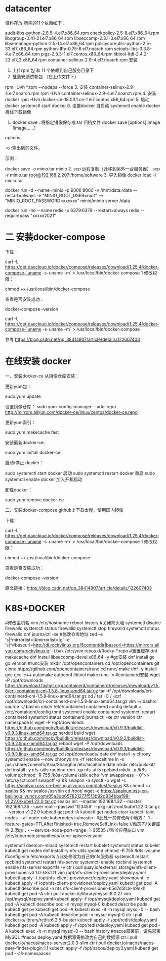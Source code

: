 # datacenter
资料存放
所需的11个依赖如下：

audit-libs-python-2.8.5-4.el7.x86_64.rpm
checkpolicy-2.5-8.el7.x86_64.rpm
libcgroup-0.41-21.el7.x86_64.rpm
libseccomp-2.3.1-3.el7.x86_64.rpm
libsemanage-python-2.5-14.el7.x86_64.rpm
policycoreutils-python-2.5-33.el7.x86_64.rpm
python-IPy-0.75-6.el7.noarch.rpm
setools-libs-3.3.8-4.el7.x86_64.rpm
pigz-2.3.3-1.el7.centos.x86_64.rpm
libtool-ltdl-2.4.2-22.el7_3.x86_64.rpm
container-selinux-2.9-4.el7.noarch.rpm
安装
1. 上传rpm 包 和 11 个依赖到自己服务目录下
2. 批量安装依赖包
（在上传文件下）

rpm -Uvh *.rpm --nodeps --force
3. 安装 container-selinux-2.9-4.el7.noarch.rpm
rpm -Uvh container-selinux-2.9-4.el7.noarch.rpm
4. 安装 docker
rpm -Uvh docker-ce-18.03.1.ce-1.el7.centos.x86_64.rpm 
5. 启动docker
systemctl start docker
6. 设置docker 自启动
systemctl enable docker
离线下载镜像
1. docker save : 将指定镜像保存成 tar 归档文件
docker save [options] image [image……]

options

-o :输出到的文件。

示例：

docker save -o minio.tar minio
2. scp 远程复制（迁移到另外一台服务器）
scp -r minio.tar root@192.168.2.207:/home/software
3. 导入镜像
docker load -i minio.tar

docker run -d --name=minio -p 9000:9000 -v /mnt/data:/data --restart=always -e "MINIO_ROOT_USER=root" -e "MINIO_ROOT_PASSWORD=xxxxxx" minio/minio server /data

docker run -itd --name redis -p 6379:6379 --restart=always redis --requirepass "xxxxx2021"
# 二 安装docker-compose

下载：

 curl -L https://get.daocloud.io/docker/compose/releases/download/1.25.4/docker-compose-`uname -s`-`uname -m` > /usr/local/bin/docker-compose
1
修改权限：

chmod +x /usr/local/bin/docker-compose

查看是否安装成功：

docker-compose -version

curl -L https://get.daocloud.io/docker/compose/releases/download/1.25.4/docker-compose-`uname -s`-`uname -m` > /usr/local/bin/docker-compose

参考 https://blog.csdn.net/qq_38414907/article/details/122607403


# 在线安装 docker
一、安装docker-ce
从镜像仓库安装：

更新yum包：

sudo yum update

设置镜像仓库：
sudo yum-config-manager --add-repo http://mirrors.aliyun.com/docker-ce/linux/centos/docker-ce.repo

更新yum索引：

sudo yum makecache fast

安装最新docker-ce:

sudo yum install docker-ce

启动/停止 docker：

sudo systemctl start docker 启动
sudo systemctl restart docker 重启
sudo systemctl enable docker 加入开机启动

卸载docker：

sudo yum remove docker-ce

二、安装docker-compose
github上下载太慢，使用国内镜像

下载：

 curl -L https://get.daocloud.io/docker/compose/releases/download/1.25.4/docker-compose-`uname -s`-`uname -m` > /usr/local/bin/docker-compose
1
修改权限：

chmod +x /usr/local/bin/docker-compose

查看是否安装成功：

docker-compose -version

原文链接：https://blog.csdn.net/qq_38414907/article/details/122607403

# K8S+DOCKER
#修改主机名
vim /etc/hostname 
reboot
history
#关闭防火墙
systemctl disable firewalld
systemctl status firewalld
systemctl stop firewalld
systemctl status firewalld
dnf journalctl -xe
#修改仓库地址
sed -e 's|^mirrorlist=|#mirrorlist=|g'     -e 's|^#baseurl=http://dl.rockylinux.org/$contentdir|baseurl=https://mirrors.aliyun.com/rockylinux|g'     -i.bak     /etc/yum.repos.d/Rocky-*.repo
#重置缓存
dnf makecache
dnf install libseccomp-devel.x86_64 -y
#go安装
dnf install go
go version
#runc安装
mkdir /opt/opencontainers
cd /opt/opencontainers
git clone https://github.com/opencontainers/runc
cd runc/
make
dnf -y install gcc gcc-c++ automake autoconf libtool make
runc -v
#containerd安装
wget -P /opt/downloads https://download.fastgit.org/containerd/containerd/releases/download/v1.5.8/cri-containerd-cni-1.5.8-linux-amd64.tar.gz
tar -tf /opt/downloads/cri-containerd-cni-1.5.8-linux-amd64.tar.gz
cd /
tar -C / -xzf /opt/downloads/cri-containerd-cni-1.5.8-linux-amd64.tar.gz
vim ~/.bashrc
source ~/.bashrc
mkdir /etc/containerd
containerd config default > /etc/containerd/config.toml
systemctl enable containerd
systemctl restart containerd
systemctl status containerd
journalctl -xe
ctr version
ctr namespace ls
wget -P /opt/downloads https://github.com/moby/buildkit/releases/download/v0.9.3/buildkit-v0.9.3.linux-amd64.tar.gz
nerdctl build
wget https://github.com/moby/buildkit/releases/download/v0.9.2/buildkit-v0.9.2.linux-amd64.tar.gz
reboot
wget -P /opt/downloads https://github.com/moby/buildkit/releases/download/v0.9.3/buildkit-v0.9.3.linux-amd64.tar.gz
cd /opt/downloads/
date
dnf install -y chrony
systemctl enable --now chronyd
rm -rf /etc/localtime
ln -s /usr/share/zoneinfo/Asia/Shanghai  /etc/localtime
date
mkdir /etc/buildkit/
dnf install -y nfs-utils rpcbind
rpm -qa nfs-utils rpcbind
mkdir -p /k8s-volume;chmod -R 755 /k8s-volume
lsblk
echo “vm.swappiness = 0”>> /etc/sysctl.conf 
swapoff -a && swapon -a
sysctl -p
wget -c https://sealyun.oss-cn-beijing.aliyuncs.com/latest/sealos && chmod +x sealos && mv sealos /usr/bin
cd /root/
wget -c https://sealyun.oss-cn-beijing.aliyuncs.com/05a3db657821277f5f3b92d834bbaf98-v1.22.0/kube1.22.0.tar.gz
sealos init --master 192.168.1.32 --master 192.168.1.35 --user root  --passwd '123456' --pkg-url /root/kube1.22.0.tar.gz --version v1.22.0
kubectl get pod -A
kubectl get nodes
clear
kubectl taint nodes --all node-role.kubernetes.io/master-
#此处一共修改两个地方：
	1.- --feature-gates=TTLAfterFinished=true,RemoveSelfLink=false       //动态PV关键属性
	2.添加：- --service-node-port-range=1-65535			     //监听应用端口
vim /etc/kubernetes/manifests/kube-apiserver.yaml




systemctl daemon-reload
systemctl restart kubelet
systemctl status kubelet
kubectl get nodes
dnf install -y nfs-utils rpcbind
chmod -R 755 /k8s-volume
ifconfig
vim /etc/exports                             //此处修改为自己的nfs服务器
systemctl restart rpcbind
systemctl restart nfs-server
systemctl enable rpcbind
systemctl enable nfs-server
exportfs -v
ctr i pull quay.io/external_storage/nfs-client-provisioner:v3.1.0-k8s1.11
vim /opt/nfs-client-provisioner/deploy.yaml 
kubectl apply -f /opt/nfs-client-provisioner/deploy.yaml 
showmount -e
kubectl apply -f /opt/nfs-client-provisioner/deploy.yaml 
kubectl get pod -A 
kubectl describe pod -n nfs nfs-client-provisioner-b5d7d5fc9-h9nkh
kubectl get pod -A 
ctr i pull docker.io/library/mysql:8.0.27
vim /opt/mysql/deploy.yaml 
kubectl apply -f /opt/mysql/deploy.yaml 
kubectl get pod -A 
kubectl describe pod -n mysql mysql-0
kubectl describe pods
kubectl get pv
kubectl get pod -A
kubectl exec -it -n mysql mysql-0 -- bash
kubectl get pod -A
kubectl describe pod -n  mysql mysql-0
ctr i pull docker.io/library/redis:6.2.5-buster
kubectl apply -f /opt/redis/deploy.yaml 
kubectl get pod -A
kubectl apply -f /opt/redis/deploy.yaml 
kubectl get pod -A
kubectl exec -it -n mysql mysql-0 -- bash
history
#nacos部署前，请先部署MySQL
#nacos deploy.yaml 数据源需修改为自己的数据源
ctr i pull docker.io/nacos/nacos-server:2.0.3-slim
ctr i pull docker.io/nacos/nacos-peer-finder-plugin:1.1
kubectl apply -f /opt/nacos/deploy3.yaml
kubectl get pod --all-namespaces

